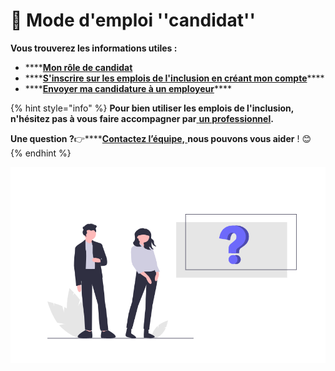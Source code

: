 # 📗 Mode d'emploi ''candidat''

**Vous trouverez les informations utiles :**

* \*\*\*\*[**Mon rôle de candidat**](fonctionnalites-candidat.md)
* \*\*\*\*[**S'inscrire sur les emplois de l'inclusion en créant mon compte**](inscription-candidat.md)\*\*\*\*
* \*\*\*\*[**Envoyer ma candidature à un employeur**](envoyer-candidature.md)\*\*\*\*

{% hint style="info" %}
**Pour bien utiliser les emplois de l'inclusion, n'hésitez pas à vous faire accompagner par**[ **un professionnel**](../pourquoi-une-plateforme-de-linclusion/qui-sont-les-differents-prescripteurs/prescripteur-habilite.md#liste-des-prescripteurs-habilites-au-national)**.**

**Une question ?**👉\*\*\*\*[**Contactez l’équipe,** ](https://assistance.inclusion.beta.gouv.fr/)**nous pouvons vous aider** ! 😊 
{% endhint %}

![](../.gitbook/assets/capture-de-cran-2020-06-26-a-17.24.07.png)

